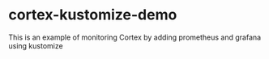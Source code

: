 # cortex-kustomize-demo
This is an example of monitoring Cortex by adding prometheus and grafana using kustomize
